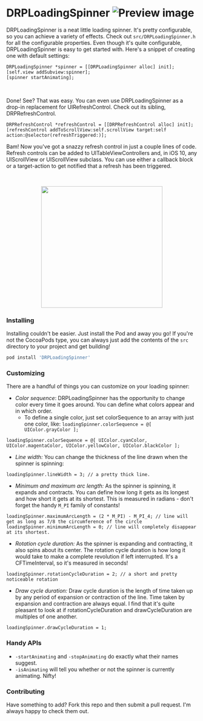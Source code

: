 # DRPLoadingSpinner ![Preview image](http://imgur.com/cUbeItF.gif)

DRPLoadingSpinner is a neat little loading spinner. It's pretty
configurable, so you can achieve a variety of effects. Check out
`src/DRPLoadingSpinner.h` for all the configurable properties.
Even though it's quite configurable, DRPLoadingSpinner is easy
to get started with. Here's a snippet of creating one with default
settings:

```objc
DRPLoadingSpinner *spinner = [[DRPLoadingSpinner alloc] init];
[self.view addSubview:spinner];
[spinner startAnimating];
```

<br/>

Done! See? That was easy. You can even use DRPLoadingSpinner as a drop-in replacement for UIRefreshControl. Check out its sibling, DRPRefreshControl.

```objc
DRPRefreshControl *refreshControl = [[DRPRefreshControl alloc] init];
[refreshControl addToScrollView:self.scrollView target:self action:@selector(refreshTriggered:)];
```
Bam! Now you've got a snazzy refresh control in just a couple lines of code. Refresh controls can be added to UITableViewControllers and, in iOS 10, any UIScrollView or UIScrollView subclass. You can use either a callback block or a target-action to get notified that a refresh has been triggered.

<br/>

<p align="center">
  <img src="http://imgur.com/WQcgqdf.gif" width="320" />
</p>

### Installing
Installing couldn't be easier. Just install the Pod and away you go! If you're not the CocoaPods type, you can always just add the contents of the `src` directory to your project and get building!
```ruby
pod install 'DRPLoadingSpinner'
```

### Customizing
There are a handful of things you can customize on your loading spinner:
* *Color sequence*: DRPLoadingSpinner has the opportunity to change color every time it goes around. You can define what colors appear and in which order.
  * To define a single color, just set colorSequence to an array with just one color, like: `loadingSpinner.colorSequence = @[ UIColor.grayColor ];`
```objc
loadingSpinner.colorSequence = @[ UIColor.cyanColor, UIColor.magentaColor, UIColor.yellowColor, UIColor.blackColor ];
```

* *Line width:* You can change the thickness of the line drawn when the spinner is spinning:
```objc
loadingSpinner.lineWidth = 3; // a pretty thick line.
```

* *Minimum and maximum arc length:* As the spinner is spinning, it expands and contracts. You can define how long it gets as its longest and how short it gets at its shortest. This is measured in radians - don't forget the handy `M_PI` family of constants!
```objc
loadingSpinner.maximumArcLength = (2 * M_PI) - M_PI_4; // line will get as long as 7/8 the circumference of the circle
loadingSpinner.minimumArcLength = 0; // line will completely disappear at its shortest.
```

* *Rotation cycle duration:* As the spinner is expanding and contracting, it also spins about its center. The rotation cycle duration is how long it would take to make a complete revolution if left interrupted. It's a CFTimeInterval, so it's measured in seconds!
```objc
loadingSpinner.rotationCycleDuration = 2; // a short and pretty noticeable rotation
```

* *Draw cycle duration:* Draw cycle duration is the length of time taken up by any period of expansion or contraction of the line. Time taken by expansion and contraction are always equal. I find that it's quite pleasant to look at if rotationCycleDuration and drawCycleDuration are multiples of one another.
```objc
loadingSpinner.drawCycleDuration = 1;
```

### Handy APIs
* `-startAnimating` and `-stopAnimating` do exactly what their names suggest.
* `-isAnimating` will tell you whether or not the spinner is currently animating. Nifty!

### Contributing
Have something to add? Fork this repo and then submit a pull request. I'm always happy to check them out.
